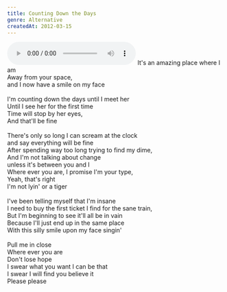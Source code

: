 ```yaml
---
title: Counting Down the Days
genre: Alternative
createdAt: 2012-03-15
---
```

<audio controls class="mb-6">
  <source src="/songs/Counting Down the Days.mp3" type="audio/mpeg">
</audio>
It's an amazing place where I am<br>
Away from your space,<br>
and I now have a smile on my face<br>
<br>
I'm counting down the days until I meet her<br>
Until I see her for the first time<br>
Time will stop by her eyes,<br>
And that'll be fine<br>
<br>
There's only so long I can scream at the clock<br>
and say everything will be fine<br>
After spending way too long trying to find my dime,<br>
And I'm not talking about change<br>
unless it's between you and I<br>
Where ever you are, I promise I'm your type,<br>
Yeah, that's right<br>
I'm not lyin' or a tiger<br>
<br>
I've been telling myself that I'm insane<br>
I need to buy the first ticket I find for the sane train,<br>
But I'm beginning to see it'll all be in vain<br>
Because I'll just end up in the same place<br>
With this silly smile upon my face singin'<br>
<br>
Pull me in close<br>
Where ever you are<br>
Don't lose hope<br>
I swear what you want I can be that<br>
I swear I will find you believe it<br>
Please please
